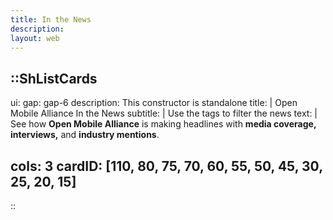 ```yaml
---
title: In the News
description:
layout: web
---
```


::ShListCards
---
ui:
    gap: gap-6
description: This constructor is standalone
title: |
    Open Mobile Alliance In the News 
subtitle: |
    Use the tags to filter the news
text: |
    See how **Open Mobile Alliance** is making headlines with **media coverage, interviews,** and **industry mentions**.  

cols: 3
cardID: [110, 80, 75, 70, 60, 55, 50, 45, 30, 25, 20, 15]
---
::